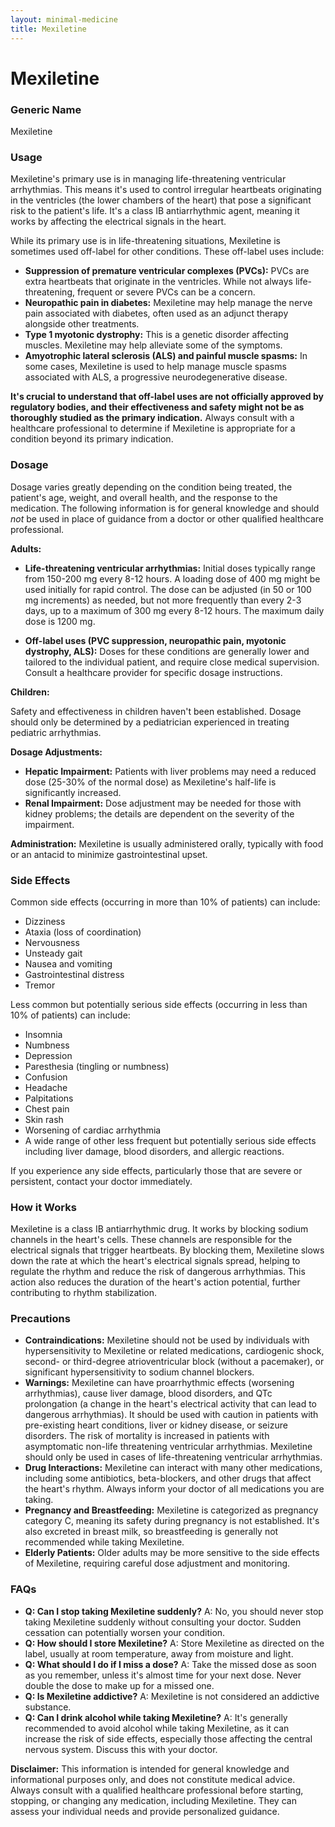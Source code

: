 ```yaml
---
layout: minimal-medicine
title: Mexiletine
---
```


# Mexiletine
### Generic Name
Mexiletine

### Usage
Mexiletine's primary use is in managing life-threatening ventricular arrhythmias.  This means it's used to control irregular heartbeats originating in the ventricles (the lower chambers of the heart) that pose a significant risk to the patient's life.  It's a class IB antiarrhythmic agent, meaning it works by affecting the electrical signals in the heart.

While its primary use is in life-threatening situations, Mexiletine is sometimes used off-label for other conditions. These off-label uses include:

* **Suppression of premature ventricular complexes (PVCs):**  PVCs are extra heartbeats that originate in the ventricles.  While not always life-threatening, frequent or severe PVCs can be a concern.
* **Neuropathic pain in diabetes:**  Mexiletine may help manage the nerve pain associated with diabetes, often used as an adjunct therapy alongside other treatments.
* **Type 1 myotonic dystrophy:** This is a genetic disorder affecting muscles.  Mexiletine may help alleviate some of the symptoms.
* **Amyotrophic lateral sclerosis (ALS) and painful muscle spasms:**  In some cases, Mexiletine is used to help manage muscle spasms associated with ALS, a progressive neurodegenerative disease.

**It's crucial to understand that off-label uses are not officially approved by regulatory bodies, and their effectiveness and safety might not be as thoroughly studied as the primary indication.**  Always consult with a healthcare professional to determine if Mexiletine is appropriate for a condition beyond its primary indication.

### Dosage

Dosage varies greatly depending on the condition being treated, the patient's age, weight, and overall health, and the response to the medication.  The following information is for general knowledge and should *not* be used in place of guidance from a doctor or other qualified healthcare professional.

**Adults:**

* **Life-threatening ventricular arrhythmias:**  Initial doses typically range from 150-200 mg every 8-12 hours.  A loading dose of 400 mg might be used initially for rapid control. The dose can be adjusted (in 50 or 100 mg increments) as needed, but not more frequently than every 2-3 days, up to a maximum of 300 mg every 8-12 hours.  The maximum daily dose is 1200 mg.

* **Off-label uses (PVC suppression, neuropathic pain, myotonic dystrophy, ALS):** Doses for these conditions are generally lower and tailored to the individual patient, and require close medical supervision.  Consult a healthcare provider for specific dosage instructions.

**Children:**

Safety and effectiveness in children haven't been established.  Dosage should only be determined by a pediatrician experienced in treating pediatric arrhythmias.

**Dosage Adjustments:**

* **Hepatic Impairment:** Patients with liver problems may need a reduced dose (25-30% of the normal dose) as Mexiletine's half-life is significantly increased.
* **Renal Impairment:**  Dose adjustment may be needed for those with kidney problems; the details are dependent on the severity of the impairment.

**Administration:** Mexiletine is usually administered orally, typically with food or an antacid to minimize gastrointestinal upset.


### Side Effects

Common side effects (occurring in more than 10% of patients) can include:

* Dizziness
* Ataxia (loss of coordination)
* Nervousness
* Unsteady gait
* Nausea and vomiting
* Gastrointestinal distress
* Tremor

Less common but potentially serious side effects (occurring in less than 10% of patients) can include:

* Insomnia
* Numbness
* Depression
* Paresthesia (tingling or numbness)
* Confusion
* Headache
* Palpitations
* Chest pain
* Skin rash
* Worsening of cardiac arrhythmia
*  A wide range of other less frequent but potentially serious side effects including liver damage, blood disorders, and allergic reactions.


If you experience any side effects, particularly those that are severe or persistent, contact your doctor immediately.

### How it Works

Mexiletine is a class IB antiarrhythmic drug.  It works by blocking sodium channels in the heart's cells.  These channels are responsible for the electrical signals that trigger heartbeats. By blocking them, Mexiletine slows down the rate at which the heart's electrical signals spread, helping to regulate the rhythm and reduce the risk of dangerous arrhythmias.  This action also reduces the duration of the heart's action potential, further contributing to rhythm stabilization.

### Precautions

* **Contraindications:** Mexiletine should not be used by individuals with hypersensitivity to Mexiletine or related medications, cardiogenic shock, second- or third-degree atrioventricular block (without a pacemaker), or significant hypersensitivity to sodium channel blockers.
* **Warnings:**  Mexiletine can have proarrhythmic effects (worsening arrhythmias), cause liver damage, blood disorders, and QTc prolongation (a change in the heart's electrical activity that can lead to dangerous arrhythmias).  It should be used with caution in patients with pre-existing heart conditions, liver or kidney disease, or seizure disorders. The risk of mortality is increased in patients with asymptomatic non-life threatening ventricular arrhythmias.  Mexiletine should only be used in cases of life-threatening ventricular arrhythmias.
* **Drug Interactions:** Mexiletine can interact with many other medications, including some antibiotics, beta-blockers, and other drugs that affect the heart's rhythm.  Always inform your doctor of all medications you are taking.
* **Pregnancy and Breastfeeding:**  Mexiletine is categorized as pregnancy category C, meaning its safety during pregnancy is not established. It's also excreted in breast milk, so breastfeeding is generally not recommended while taking Mexiletine.
* **Elderly Patients:** Older adults may be more sensitive to the side effects of Mexiletine, requiring careful dose adjustment and monitoring.


### FAQs

* **Q: Can I stop taking Mexiletine suddenly?**  A: No, you should never stop taking Mexiletine suddenly without consulting your doctor.  Sudden cessation can potentially worsen your condition.
* **Q: How should I store Mexiletine?** A: Store Mexiletine as directed on the label, usually at room temperature, away from moisture and light.
* **Q: What should I do if I miss a dose?** A: Take the missed dose as soon as you remember, unless it's almost time for your next dose.  Never double the dose to make up for a missed one.
* **Q: Is Mexiletine addictive?** A: Mexiletine is not considered an addictive substance.
* **Q:  Can I drink alcohol while taking Mexiletine?** A:  It's generally recommended to avoid alcohol while taking Mexiletine, as it can increase the risk of side effects, especially those affecting the central nervous system.  Discuss this with your doctor.

**Disclaimer:** This information is intended for general knowledge and informational purposes only, and does not constitute medical advice.  Always consult with a qualified healthcare professional before starting, stopping, or changing any medication, including Mexiletine.  They can assess your individual needs and provide personalized guidance.
